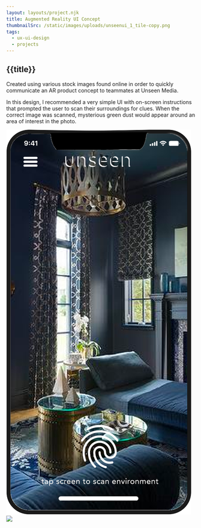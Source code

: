 ```yaml
---
layout: layouts/project.njk
title: Augmented Reality UI Concept
thumbnailSrc: /static/images/uploads/unseenui_1_tile-copy.png
tags:
  - ux-ui-design
  - projects
---
```

## {{title}}

Created using various stock images found online in order to quickly communicate an AR product concept to teammates at Unseen Media.

In this design, I recommended a very simple UI with on-screen instructions that prompted the user to scan their surroundings for clues. When the correct image was scanned, mysterious green dust would appear around an area of interest in the photo.

<div class="switcher">
<div class="wrapper">
<div class="frame">
<img src="/static/images/uploads/tabletopar_phone_interface.png" class="object-fit:contain"></img>
</div>
<div class="frame">
<img src="/static/images/uploads/tabletopar3.png" class="object-fit:contain"></img>
</div>
</div>
</div>

